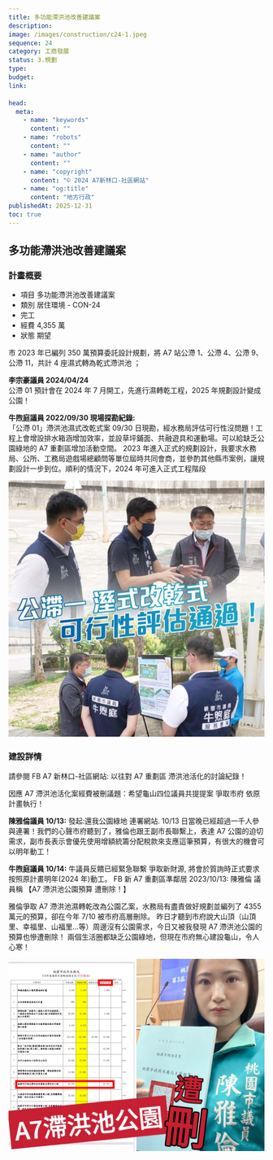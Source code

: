 ```yaml
---
title: 多功能滯洪池改善建議案
description:
image: /images/construction/c24-1.jpeg
sequence: 24
category: 工商發展
status: 3.規劃
type:
budget:
link:

head:
  meta:
    - name: "keywords"
      content: ""
    - name: "robots"
      content: ""
    - name: "author"
      content: ""
    - name: "copyright"
      content: "© 2024 A7新林口-社區網站"
    - name: "og:title"
      content: "地方行政"
publishedAt: 2025-12-31
toc: true
---
```


## 多功能滯洪池改善建議案

### 計畫概要

- 項目 多功能滯洪池改善建議案
- 類別 居住環境 - CON-24
- 完工
- 經費 4,355 萬
- 狀態 期望

市 2023 年已編列 350 萬預算委託設計規劃，將 A7 站公滯 1、公滯 4、公滯 9、公滯 11，共計 4 座濕式轉為乾式滯洪池 ；

**李宗豪議員 2024/04/24**  
公滯 01 預計會在 2024 年 7 月開工，先進行濕轉乾工程，2025 年規劃設計變成公園！

**牛煦庭議員 2022/09/30 現場探勘紀錄:**  
「公滯 01」滯洪池濕式改乾式案 09/30 日現勘，經水務局評估可行性沒問題！工程上會增設排水箱涵增加效率，並設草坪鋪面、共融遊具和運動場。可以給缺乏公園綠地的 A7 重劃區增加活動空間。 2023 年進入正式的規劃設計，我要求水務局、公所、工務局遊戲場總顧問等單位屆時共同會商，並參酌其他縣市案例，讓規劃設計一步到位。順利的情況下，2024 年可進入正式工程階段

![c24-1.jpeg](/images/construction/c24-1.jpeg)

### 建設詳情

請參閱 FB A7 新林口-社區網站: 以往對 A7 重劃區 滯洪池活化的討論紀錄！

因應 A7 滯洪池活化案經費被刪議題：希望龜山四位議員共提提案 爭取市府 依原計畫執行！

**陳雅倫議員 10/13:** 發起:還我公園綠地 連署網站. 10/13 日當晚已經超過一千人參與連署！我們的心聲市府聽到了，雅倫也跟王副市長聯繫上，表達 A7 公園的迫切需求，副市長表示會優先使用增額統籌分配稅款來支應這筆預算，有很大的機會可以明年動工！

**牛煦庭議員 10/14:** 牛議員反饋已經緊急聯繫 爭取新財源, 將會於質詢時正式要求 按照原計畫明年(2024 年)動工。
FB 新 A7 重劃區準鄰居 2023/10/13: 陳雅倫 議員稱 【A7 滯洪池公園預算 遭刪除！】

雅倫爭取 A7 滯洪池濕轉乾改為公園乙案，水務局有盡責做好規劃並編列了 4355 萬元的預算，卻在今年 7/10 被市府高層刪除。 昨日才聽到市府說大山頂（山頂里、幸福里、山福里…等）周邊沒有公園需求，今日又被我發現 A7 滯洪池公園的預算也慘遭刪除！ 兩個生活圈都缺乏公園綠地，但現在市府無心建設龜山，令人心寒！

![c24-2.jpeg](/images/construction/c24-2.jpeg)
